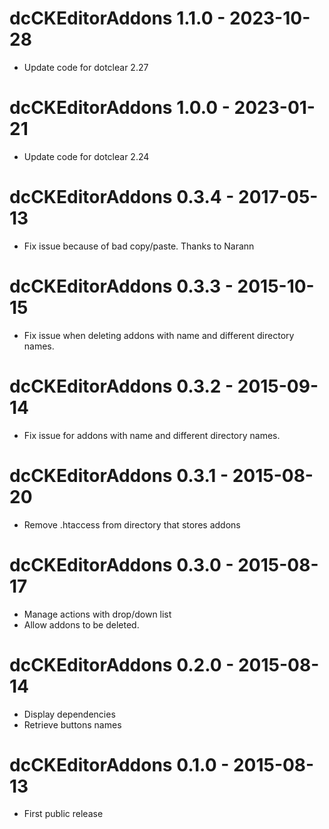 # dcCKEditorAddons 1.1.0 - 2023-10-28

- Update code for dotclear 2.27

# dcCKEditorAddons 1.0.0 - 2023-01-21

- Update code for dotclear 2.24

# dcCKEditorAddons 0.3.4 - 2017-05-13

- Fix issue because of bad copy/paste. Thanks to Narann

# dcCKEditorAddons 0.3.3 - 2015-10-15

- Fix issue when deleting addons with name and different directory names.

# dcCKEditorAddons 0.3.2 - 2015-09-14

- Fix issue for addons with name and different directory names.

# dcCKEditorAddons 0.3.1 - 2015-08-20

- Remove .htaccess from directory that stores addons

# dcCKEditorAddons 0.3.0 - 2015-08-17

- Manage actions with drop/down list
- Allow addons to be deleted.

# dcCKEditorAddons 0.2.0 - 2015-08-14

- Display dependencies
- Retrieve buttons names

# dcCKEditorAddons 0.1.0 - 2015-08-13

- First public release

